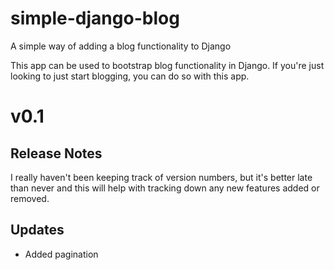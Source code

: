 simple-django-blog
==================

A simple way of adding a blog functionality to Django

This app can be used to bootstrap blog functionality in Django. If you're just looking to just start blogging,
you can do so with this app.


v0.1
==========


Release Notes
----------


I really haven't been keeping track of version numbers, but it's better late than never
and this will help with tracking down any new features added or removed.


Updates
----------

* Added pagination

